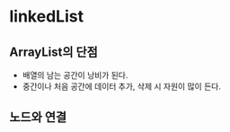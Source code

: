 # linkedList

## ArrayList의 단점

- 배열의 남는 공간이 낭비가 된다.
- 중간이나 처음 공간에 데이터 추가, 삭제 시 자원이 많이 든다.

## 노드와 연결 